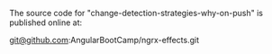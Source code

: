 The source code for "change-detection-strategies-why-on-push" is published online at:

git@github.com:AngularBootCamp/ngrx-effects.git
